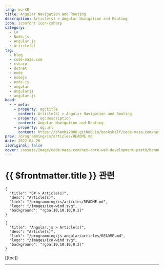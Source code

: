 ```yaml
---
lang: ko-KR
title: Angular Navigation and Routing
description: Article(s) > Angular Navigation and Routing
icon: iconfont icon-csharp
category: 
  - C#
  - Node.js
  - Angular.js
  - Article(s)
tag: 
  - blog
  - code-maze.com
  - csharp
  - dotnet
  - node
  - nodejs
  - node-js
  - angular
  - angularjs
  - angular-js
head:  
  - - meta:
    - property: og:title
      content: Article(s) > Angular Navigation and Routing
    - property: og:description
      content: Angular Navigation and Routing
    - property: og:url
      content: https://chanhi2000.github.io/bookshelf/code-maze.com/net-core-web-development-part8.html
prev: /programming/cs/articles/README.md
date: 2022-04-20
isOriginal: false
cover: /assets/image/code-maze.com/net-core-web-development-part8/banner.png
---
```


# {{ $frontmatter.title }} 관련

```component VPCard
{
  "title": "C# > Article(s)",
  "desc": "Article(s)",
  "link": "/programming/cs/articles/README.md",
  "logo": "/images/ico-wind.svg",
  "background": "rgba(10,10,10,0.2)"
}
```

```component VPCard
{
  "title": "Angular.js > Article(s)",
  "desc": "Article(s)",
  "link": "/programming/js-angular/articles/README.md",
  "logo": "/images/ico-wind.svg",
  "background": "rgba(10,10,10,0.2)"
}
```

[[toc]]

---

<SiteInfo
  name="Angular Navigation and Routing"
  desc="Find out how to create a navigation menu by using Bootstrap classes and how to use the Angular routing inside the project."
  url="https://code-maze.com/net-core-web-development-part8/"
  logo="/assets/image/code-maze.com/favicon.png"
  preview="/assets/image/code-maze.com/net-core-web-development-part8/banner.png"/>

<!-- TODO: 작성 -->
